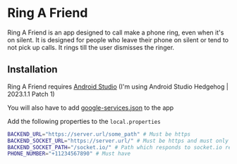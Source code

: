 # Ring A Friend

Ring A Friend is an app designed to call make a phone ring, even when it's on silent. It is designed for people who leave their phone on silent or tend to not pick up calls. It rings till the user dismisses the ringer.

## Installation

Ring A Friend requires [Android Studio](https://developer.android.com/studio) (I'm using Android Studio Hedgehog | 2023.1.1 Patch 1)

You will also have to add [google-services.json](https://developers.google.com/android/guides/google-services-plugin#adding_the_json_file) to the app

Add the following properties to the `local.properties`
```bash
BACKEND_URL="https://server.url/some_path" # Must be https
BACKEND_SOCKET_URL="https://server.url/" # Must be https and must only contain domain (notice how there's no "some_path")
BACKEND_SOCKET_PATH="/socket.io/" # Path which responds to socket.io requests. By default it is "/socket.io/"
PHONE_NUMBER="+11234567890" # Must have 
```